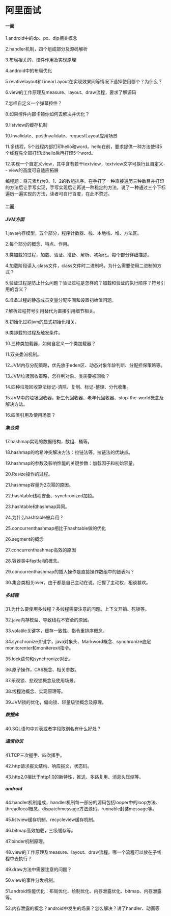 # 阿里面试

#### 一面

1.android中的dp、px、dip相关概念

2.handler机制，四个组成部分及源码解析

3.布局相关的<merge>、<viewstub>控件作用及实现原理

4.android中的布局优化

5.relativelayout和LinearLayout在实现效果同等情况下选择使用哪个？为什么？

6.view的工作原理及measure、layout、draw流程，要求了解源码

7.怎样自定义一个弹幕控件？

8.如果控件内部卡顿你如何去解决并优化？

9.listview的缓存机制

10.Invalidate、postInvalidate、requestLayout应用场景

11.多线程，5个线程内部打印hello和word，hello在前，要求提供一种方法使得5个线程先全部打印出hello后再打印5个word。

12.实现一个自定义view，其中含有若干textview，textview文字可换行且自定义- - view的高度可自适应拓展

编程题：将元素均为0、1、2的数组排序。在手打了一种直接遍历三种数目并打印的方法后让手写实现，手写实现后让再说一种稳定的方法，说了一种通过三个下标遍历一遍实现的方法，读者可自行百度，在此不赘述。

#### 二面
##### JVM方面
1.java内存模型，五个部分，程序计数器、栈、本地栈、堆、方法区。

2.每个部分的概念、特点、作用。

3.类加载的过程，加载、验证、准备、解析、初始化。每个部分详细描述。

4.加载阶段读入.class文件，class文件时二进制吗，为什么需要使用二进制的方式？

5.验证过程是防止什么问题？验证过程是怎样的？加载和验证的执行顺序？符号引用的含义？

6.准备过程的静态成员变量分配空间和设置初始值问题。

7.解析过程符号引用替代为直接引用细节相关。

8.初始化过程jvm的显式初始化相关。

9.类卸载的过程及触发条件。

10.三种类加载器，如何自定义一个类加载器？

11.双亲委派机制。

12.JVM内存分配策略，优先放于eden区、动态对象年龄判断、分配担保策略等。

13.JVM垃圾回收策略，怎样判对象、类需要被回收？

14.四种垃圾回收算法标记-清除、复制、标记-整理、分代收集。

15.JVM中的垃圾回收器，新生代回收器、老年代回收器、stop-the-world概念及解决方法。

16.四类引用及使用场景？

##### 集合类
17.hashmap实现的数据结构，数组、桶等。

18.hashmap的哈希冲突解决方法：拉链法等。拉链法的优缺点。

19.hashmap的参数及影响性能的关键参数：加载因子和初始容量。

20.Resize操作的过程。

21.hashmap容量为2次幂的原因。

22.hashtable线程安全、synchronized加锁。

23.hashtable和hashmap异同。

24.为什么hashtable被弃用？

25.concurrenthashmap相比于hashtable做的优化

26.segment的概念

27.concurrenthashmap高效的原因

28.容器类中fastfail的概念。

29.concurrenthashmap的插入操作是直接操作数组中的链表吗？

30.集合类相关over，由于都是自己主动在说，把握了主动权，相谈甚欢。
##### 多线程
31.为什么要使用多线程？多线程需要注意的问题。上下文开销、死锁等。

32.java内存模型、导致线程不安全的原因。

33.volatile关键字，缓存一致性、指令重排序概念。

34.synchronize关键字，java对象头、Markword概念、synchronize底层monitorenter和moniterexit指令。

35.lock语句和synchronize对比。

36.原子操作，CAS概念、相关参数。

37.乐观锁、悲观锁概念及使用场景。

38.线程池概念、实现原理等。

39.JVM锁的优化，偏向锁、轻量级锁概念及原理。

##### 数据库
40.SQL语句中对表或者字段取别名有什么好处？

##### 通信协议 
41.TCP三次握手、四次挥手。

42.http请求报文结构、响应报文，状态码。

43.http2.0相比于http1.0的新特性，推送、多路复用、消息头压缩等。

##### android
44.handler机制组成，handler机制每一部分的源码包括looper中的loop方法、threadlocal概念、dispatchmessage方法源码，runnable封装message等。

45.listview缓存机制、recycleview缓存机制。

46.bitmap高效加载，三级缓存等。

47.binder机制原理。

48.view的工作原理及measure、layout、draw流程。哪一个流程可以放在子线程中去执行？

49.draw方法中需要注意的问题？

50.view的事件分发机制。

51.android性能优化：布局优化、绘制优化、内存泄露优化、bitmap、内存泄露等。

52.内存泄露的概念？android中发生的场景？怎么解决？讲了handler、动画等